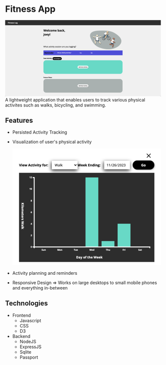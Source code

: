 # Fitness App

![](./assets/readme/Application_Screenshot.png "Fitness Application")
A lightweight application that enables users to track various physical activites such as walks, bicycling, and swimming.

## Features

- Persisted Activity Tracking

- Visualization of user's physical activity

  ![](./assets/readme/activity_tracking_graph.png "Activity Tracking Graph")

- Activity planning and reminders

- Responsive Design => Works on large desktops to small mobile phones and everything in-between

## Technologies

- Frontend
  - Javascript
  - CSS
  - D3
- Backend
  - NodeJS
  - ExpressJS
  - Sqlite
  - Passport

